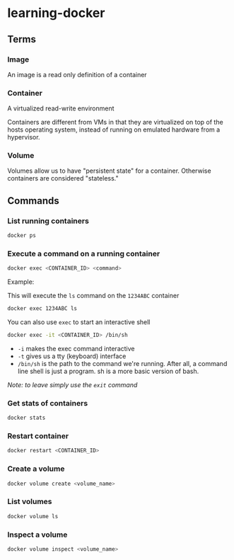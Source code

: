 # learning-docker

## Terms

### Image

An image is a read only definition of a container

### Container

A virtualized read-write environment

Containers are different from VMs in that they are virtualized on top of the hosts operating system,
instead of running on emulated hardware from a hypervisor.

### Volume

Volumes allow us to have "persistent state" for a container. Otherwise containers are considered "stateless."

## Commands

### List running containers

```bash
docker ps
```

### Execute a command on a running container

```bash
docker exec <CONTAINER_ID> <command>
```

Example:

This will execute the `ls` command on the `1234ABC` container

```bash
docker exec 1234ABC ls
```

You can also use `exec` to start an interactive shell

```bash
docker exec -it <CONTAINER_ID> /bin/sh
```

- `-i` makes the exec command interactive
- `-t` gives us a tty (keyboard) interface
- `/bin/sh` is the path to the command we're running. After all, a command line shell is just a program. sh is a more basic version of bash.

_Note: to leave simply use the `exit` command_  

### Get stats of containers

```bash
docker stats
```

### Restart container

```bash
docker restart <CONTAINER_ID>
```

### Create a volume

```bash
docker volume create <volume_name>
```

### List volumes

```bash
docker volume ls
```

### Inspect a volume

```bash
docker volume inspect <volume_name>
```
